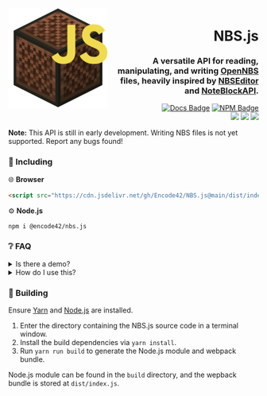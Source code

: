 [Docs Badge]: https://img.shields.io/badge/Docs-3178C6?labelColor=3178C6&logo=typescript&logoColor=white&style=flat-square
[Docs]: https://encode42.github.io/NBS.js/docs/
[NPM Badge]: https://img.shields.io/npm/v/@encode42/nbs.js?label=​&color=cb0000&labelColor=cb0000&logo=npm&logoColor=white&style=flat-square
[NPM]: https://www.npmjs.com/package/@encode42/nbs.js
[Demo Badge]: https://img.shields.io/badge/Demo-202b38?labelColor=202b38&logo=html5&logoColor=white&style=flat-square
[Demo]: https://encode42.github.io/NBS.js/demo/
[Actions Badge]: https://img.shields.io/github/workflow/status/Encode42/NBS.js/Build?style=flat-square
[Actions]: https://github.com/Encode42/NBS.js/actions/workflows/build.yml
[Support]: https://encode42.dev/support
[Discord Badge]: https://img.shields.io/discord/646517284453613578?color=7289da&labelColor=7289da&label=​&logo=discord&logoColor=white&style=flat-square
[Codacy]: https://app.codacy.com/gh/Encode42/NBS.js
[Codacy Badge]: https://img.shields.io/codacy/grade/68f12c67186549b88ab7ada56ac83efc?color=172B4D&labelColor=172B4D&label=​&logo=codacy&style=flat-square


<img src=".github/assets/badge-lq.png" align="left" id="header">

<div align="right">

# NBS.js
### A versatile API for reading, manipulating, and writing [OpenNBS](https://opennbs.org) files, heavily inspired by [NBSEditor](https://github.com/TheGreatFoxxy/NBSEditor/blob/408e3e58058bd72286fc7e9740d62a39a0c919dd/src/NBS.js) and [NoteBlockAPI](https://github.com/koca2000/NoteBlockAPI).

[![Docs Badge]][Docs] [![NPM Badge]][NPM]  
[![][Actions Badge]][Actions] [![][Codacy Badge]][Codacy] [![][Discord Badge]][Support]
</div>

**Note:** This API is still in early development. Writing NBS files is not yet supported. Report any bugs found!

### 🔧 Including
🌐 **Browser**
```html
<script src="https://cdn.jsdelivr.net/gh/Encode42/NBS.js@main/dist/index.js"></script>
```

⚙️ **Node.js**
```bash
npm i @encode42/nbs.js
```

### ❔ FAQ
<details>
<summary>
Is there a demo?
</summary>

Yes! A GitHub pages site is located [here](https://encode42.github.io/NBS.js/demo/). It contains a demonstration of how to read and process NBS files, displays the song structure, and plays the song through the browser.

[![Demo Badge]][Demo]
</details>

<details>
<summary>
How do I use this?
</summary>

[Install NBS.js for your platform](#-setup), then refer to the [documentation][Docs] and examples below.

[![Docs Badge]][Docs]

<details>
<summary>
Browser
</summary>

```html
<input type="file" id="file-input">

<script src="https://cdn.jsdelivr.net/gh/Encode42/NBS.js@main/dist/index.js"></script> <!-- Import NBS.js -->
<script>
window.addEventListener("load", () => {
  // Initialize file input
  document.getElementById("file-input").addEventListener("change", event => {
    const songFile = event.target.files[0]; // Read a NBS file
    songFile.arrayBuffer().then(buffer => { // Create an ArrayBuffer
      const song = NBSjs.Song.fromArrayBuffer(buffer); // Parse song from ArrayBuffer

      console.log(song);
    });
  });
});
</script>
```

[![Demo Badge]][Demo]
</details>

<details>
<summary>
Node.js
</summary>

```js
const fs = require("fs");
const { Song } = require("@encode42/nbs.js"); // Import NBS.js

const songFile = fs.readFileSync("song.nbs"); // Read a NBS file
const buffer = new Uint8Array(songFile).buffer; // Create an ArrayBuffer
const song = Song.fromArrayBuffer(buffer); // Parse song from ArrayBuffer

console.log(song);
```

[![NPM Badge]][NPM]
</details>
</details>

### 🔨 Building
Ensure [Yarn](https://yarnpkg.com/) and [Node.js](https://nodejs.org/en/) are installed.

1. Enter the directory containing the NBS.js source code in a terminal window.
2. Install the build dependencies via `yarn install`.
3. Run `yarn run build` to generate the Node.js module and webpack bundle.

Node.js module can be found in the `build` directory, and the wepback bundle is stored at `dist/index.js`.
